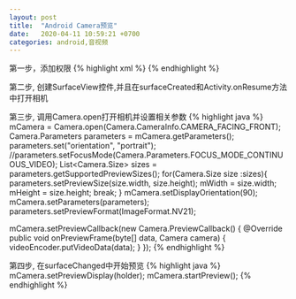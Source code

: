 ```yaml
---
layout: post
title:  "Android Camera预览"
date:   2020-04-11 10:59:21 +0700
categories: android,音视频
---
```


  第一步，添加权限
  {% highlight xml %}
  <uses-permission android:name="android.permission.CAMERA"/>
  {% endhighlight %}

  第二步, 创建SurfaceView控件,并且在surfaceCreated和Activity.onResume方法中打开相机

  第三步, 调用Camera.open打开相机并设置相关参数
    {% highlight java %}
  mCamera = Camera.open(Camera.CameraInfo.CAMERA_FACING_FRONT);
  Camera.Parameters parameters = mCamera.getParameters();
  parameters.set("orientation", "portrait");
  //parameters.setFocusMode(Camera.Parameters.FOCUS_MODE_CONTINUOUS_VIDEO);
  List<Camera.Size> sizes = parameters.getSupportedPreviewSizes();
  for(Camera.Size size :sizes){
      parameters.setPreviewSize(size.width, size.height);
      mWidth = size.width;
      mHeight = size.height;
      break;
  }
  mCamera.setDisplayOrientation(90);
  mCamera.setParameters(parameters);
  parameters.setPreviewFormat(ImageFormat.NV21);

  mCamera.setPreviewCallback(new Camera.PreviewCallback() {
      @Override
      public void onPreviewFrame(byte[] data, Camera camera) {
          videoEncoder.putVideoData(data);
      }
  });
  {% endhighlight %}

  第四步, 在surfaceChanged中开始预览
  {% highlight java %}
  mCamera.setPreviewDisplay(holder);
  mCamera.startPreview();
  {% endhighlight %}
  

 